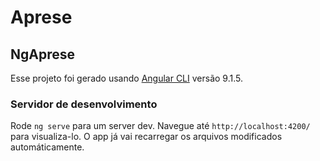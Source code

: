 # Aprese 

## NgAprese

Esse projeto foi gerado usando [Angular CLI](https://github.com/angular/angular-cli) versão 9.1.5.

### Servidor de desenvolvimento

Rode `ng serve` para um server dev. Navegue até `http://localhost:4200/` para visualiza-lo. O app já vai recarregar os arquivos modificados automáticamente.